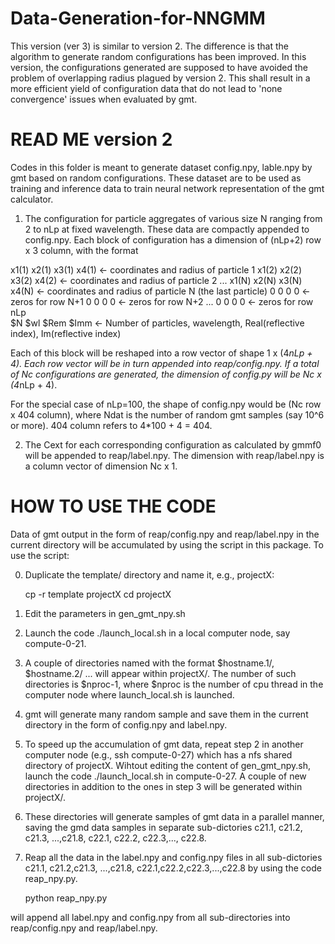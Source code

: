 # Data-Generation-for-NNGMM
This version (ver 3) is similar to version 2. The difference is that the algorithm to generate random configurations has been improved. In this version, the configurations generated are supposed to have avoided the problem of overlapping radius plagued by version 2. This shall result in a more efficient yield of configuration data that do not lead to 'none convergence' issues when evaluated by gmt. 


READ ME  version 2
==================

Codes in this folder is meant to generate dataset config.npy, lable.npy by gmt based on random configurations. These dataset are to be used as training and inference data to train neural network representation of the gmt calculator. 

1. The configuration for particle aggregates of various size N ranging from 2 to nLp at fixed wavelength. These data are compactly appended to config.npy. Each block of configuration has a dimension of (nLp+2) row x 3 column, with the format


x1(1) x2(1) x3(1) x4(1) 	<- coordinates and radius of particle 1
x1(2) x2(2) x3(2) x4(2) 	<- coordinates and radius of particle 2
...
x1(N) x2(N) x3(N) x4(N) 	<- coordinates and radius of particle N (the last particle)
0     0     0     0     	<- zeros for row N+1
0     0     0     0     	<- zeros for row N+2
...
0     0     0     0     	<- zeros for row nLp  
$N    $wl   $Rem    $Imm  	<- Number of particles, wavelength, Real(reflective index), Im(reflective index)

Each of this block will be reshaped into a row vector of shape 1 x (4*nLp + 4). Each row vector will be in turn appended into reap/config.npy. If a total of Nc configurations are generated, the dimension of config.py will be Nc x (4*nLp + 4).

For the special case of nLp=100, the shape of config.npy would be (Nc row x 404 column), where Ndat is the number of random gmt samples (say 10^6 or more). 404 column refers to 4*100 + 4 = 404.


2. The Cext for each corresponding configuration as calculated by gmmf0 will be appended to reap/label.npy. The dimension with reap/label.npy is a column vector of dimension Nc x 1. 


HOW TO USE THE CODE
===================

Data of gmt output in the form of reap/config.npy and reap/label.npy in the current directory will be accumulated by using the script in this package. To use the script:

0. Duplicate the template/ directory and name it, e.g., projectX:
	
	cp -r template projectX
	cd projectX

1. Edit the parameters in gen_gmt_npy.sh

2. Launch the code ./launch_local.sh in a local computer node, say compute-0-21.

3. A couple of directories named with the format $hostname.1/, $hostname.2/ ... will appear within projectX/. The number of such directories is $nproc-1, where $nproc is the number of cpu thread in the computer node where launch_local.sh is launched. 

4. gmt will generate many random sample and save them in the current directory in the form of config.npy and label.npy.

5. To speed up the accumulation of gmt data, repeat step 2 in another computer node (e.g., ssh compute-0-27) which has a nfs shared directory of projectX. Wihtout editing the content of gen_gmt_npy.sh, launch the code ./launch_local.sh in compute-0-27. A couple of new directories in addition to the ones in step 3 will be generated within projectX/. 

6. These directories will generate samples of gmt data in a parallel manner, saving the gmd data samples in separate sub-dictories c21.1, c21.2, c21.3, ...,c21.8, c22.1, c22.2, c22.3,..., c22.8. 

7. Reap all the data in the label.npy and config.npy files in all sub-dictories c21.1, c21.2,c21.3, ...,c21.8, c22.1,c22.2,c22.3,...,c22.8 by using the code reap_npy.py.

	python reap_npy.py

will append all label.npy and config.npy from all sub-directories into reap/config.npy and reap/label.npy.

